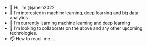 - 👋 Hi, I’m @janem2022
- 👀 I’m interested in machine learning, deep learning and big data analytics
- 🌱 I’m currently learning machine learning and deep learning
- 💞️ I’m looking to collaborate on the above and any other upcoming technologies.
- 📫 How to reach me....

<!---
janem2022/janem2022 is a ✨ special ✨ repository because its `README.md` (this file) appears on your GitHub profile.
You can click the Preview link to take a look at your changes.
--->
